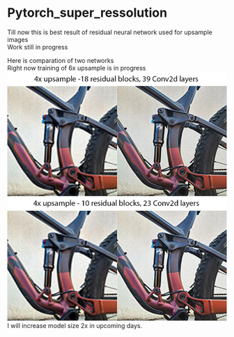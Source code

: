 # Pytorch_super_ressolution
Till now this is best result of residual neural network used for upsample images<br/>
Work still in progress<br/>

Here is comparation of two networks<br/>
Right now training of 6x upsample is in progress<br/>
![Result](https://github.com/Samuel-Bachorik/Pytorch_super_ressolution/blob/main/super_ress_example.jpg)<br/>
I will increase model size 2x in upcoming days. <br/>
